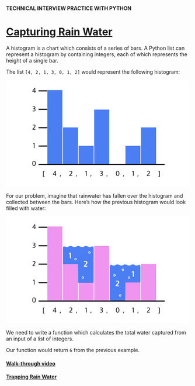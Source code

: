 #### TECHNICAL INTERVIEW PRACTICE WITH PYTHON

# [Capturing Rain Water](https://www.codecademy.com/courses/technical-interview-practice-python/projects/rain-water)

A histogram is a chart which consists of a series of bars. 
A Python list can represent a histogram by containing integers, each of which represents the height of a single bar.

The list `[4, 2, 1, 3, 0, 1, 2]` would represent the following histogram:

![histogram without water](histogram_v1.svg)

For our problem, imagine that rainwater has fallen over the histogram and collected between the bars. 
Here’s how the previous histogram would look filled with water:

![histogram with water](histogram_v2.svg)

We need to write a function which calculates the total water captured from an input of a list of integers.

Our function would return `6` from the previous example.

#### [Walk-through video](https://www.youtube.com/watch?v=Ke6JtGIU4yc)

#### [Trapping Rain Water](https://www.geeksforgeeks.org/trapping-rain-water/)
